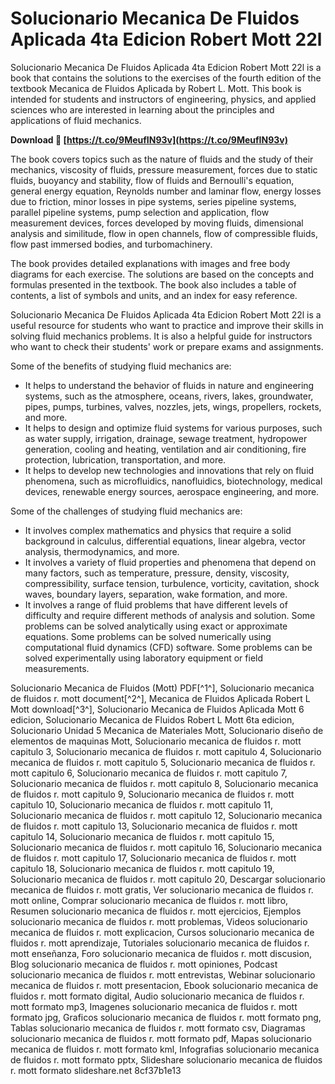 # Solucionario Mecanica De Fluidos Aplicada 4ta Edicion Robert Mott 22l
 
Solucionario Mecanica De Fluidos Aplicada 4ta Edicion Robert Mott 22l is a book that contains the solutions to the exercises of the fourth edition of the textbook Mecanica de Fluidos Aplicada by Robert L. Mott. This book is intended for students and instructors of engineering, physics, and applied sciences who are interested in learning about the principles and applications of fluid mechanics.
 
**Download 🔗 [https://t.co/9MeufIN93v](https://t.co/9MeufIN93v)**


 
The book covers topics such as the nature of fluids and the study of their mechanics, viscosity of fluids, pressure measurement, forces due to static fluids, buoyancy and stability, flow of fluids and Bernoulli's equation, general energy equation, Reynolds number and laminar flow, energy losses due to friction, minor losses in pipe systems, series pipeline systems, parallel pipeline systems, pump selection and application, flow measurement devices, forces developed by moving fluids, dimensional analysis and similitude, flow in open channels, flow of compressible fluids, flow past immersed bodies, and turbomachinery.
 
The book provides detailed explanations with images and free body diagrams for each exercise. The solutions are based on the concepts and formulas presented in the textbook. The book also includes a table of contents, a list of symbols and units, and an index for easy reference.
 
Solucionario Mecanica De Fluidos Aplicada 4ta Edicion Robert Mott 22l is a useful resource for students who want to practice and improve their skills in solving fluid mechanics problems. It is also a helpful guide for instructors who want to check their students' work or prepare exams and assignments.

Some of the benefits of studying fluid mechanics are:
 
- It helps to understand the behavior of fluids in nature and engineering systems, such as the atmosphere, oceans, rivers, lakes, groundwater, pipes, pumps, turbines, valves, nozzles, jets, wings, propellers, rockets, and more.
- It helps to design and optimize fluid systems for various purposes, such as water supply, irrigation, drainage, sewage treatment, hydropower generation, cooling and heating, ventilation and air conditioning, fire protection, lubrication, transportation, and more.
- It helps to develop new technologies and innovations that rely on fluid phenomena, such as microfluidics, nanofluidics, biotechnology, medical devices, renewable energy sources, aerospace engineering, and more.

Some of the challenges of studying fluid mechanics are:

- It involves complex mathematics and physics that require a solid background in calculus, differential equations, linear algebra, vector analysis, thermodynamics, and more.
- It involves a variety of fluid properties and phenomena that depend on many factors, such as temperature, pressure, density, viscosity, compressibility, surface tension, turbulence, vorticity, cavitation, shock waves, boundary layers, separation, wake formation, and more.
- It involves a range of fluid problems that have different levels of difficulty and require different methods of analysis and solution. Some problems can be solved analytically using exact or approximate equations. Some problems can be solved numerically using computational fluid dynamics (CFD) software. Some problems can be solved experimentally using laboratory equipment or field measurements.

Solucionario Mecanica de Fluidos (Mott) PDF[^1^],  Solucionario mecanica de fluidos r. mott document[^2^],  Mecanica de Fluidos Aplicada Robert L Mott download[^3^],  Solucionario Mecanica de Fluidos Aplicada Mott 6 edicion,  Solucionario Mecanica de Fluidos Robert L Mott 6ta edicion,  Solucionario Unidad 5 Mecanica de Materiales Mott,  Solucionario diseño de elementos de maquinas Mott,  Solucionario mecanica de fluidos r. mott capitulo 3,  Solucionario mecanica de fluidos r. mott capitulo 4,  Solucionario mecanica de fluidos r. mott capitulo 5,  Solucionario mecanica de fluidos r. mott capitulo 6,  Solucionario mecanica de fluidos r. mott capitulo 7,  Solucionario mecanica de fluidos r. mott capitulo 8,  Solucionario mecanica de fluidos r. mott capitulo 9,  Solucionario mecanica de fluidos r. mott capitulo 10,  Solucionario mecanica de fluidos r. mott capitulo 11,  Solucionario mecanica de fluidos r. mott capitulo 12,  Solucionario mecanica de fluidos r. mott capitulo 13,  Solucionario mecanica de fluidos r. mott capitulo 14,  Solucionario mecanica de fluidos r. mott capitulo 15,  Solucionario mecanica de fluidos r. mott capitulo 16,  Solucionario mecanica de fluidos r. mott capitulo 17,  Solucionario mecanica de fluidos r. mott capitulo 18,  Solucionario mecanica de fluidos r. mott capitulo 19,  Solucionario mecanica de fluidos r. mott capitulo 20,  Descargar solucionario mecanica de fluidos r. mott gratis,  Ver solucionario mecanica de fluidos r. mott online,  Comprar solucionario mecanica de fluidos r. mott libro,  Resumen solucionario mecanica de fluidos r. mott ejercicios,  Ejemplos solucionario mecanica de fluidos r. mott problemas,  Videos solucionario mecanica de fluidos r. mott explicacion,  Cursos solucionario mecanica de fluidos r. mott aprendizaje,  Tutoriales solucionario mecanica de fluidos r. mott enseñanza,  Foro solucionario mecanica de fluidos r. mott discusion,  Blog solucionario mecanica de fluidos r. mott opiniones,  Podcast solucionario mecanica de fluidos r. mott entrevistas,  Webinar solucionario mecanica de fluidos r. mott presentacion,  Ebook solucionario mecanica de fluidos r. mott formato digital,  Audio solucionario mecanica de fluidos r. mott formato mp3,  Imagenes solucionario mecanica de fluidos r. mott formato jpg,  Graficos solucionario mecanica de fluidos r. mott formato png,  Tablas solucionario mecanica de fluidos r. mott formato csv,  Diagramas solucionario mecanica de fluidos r. mott formato pdf,  Mapas solucionario mecanica de fluidos r. mott formato kml,  Infografias solucionario mecanica de fluidos r. mott formato pptx,  Slideshare solucionario mecanica de fluidos r. mott formato slideshare.net
 8cf37b1e13
 
